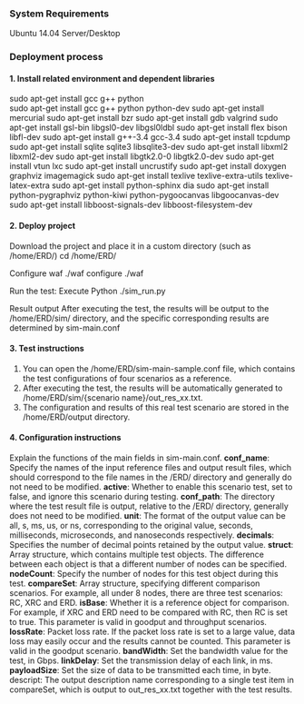 ### System Requirements
Ubuntu 14.04 Server/Desktop

### Deployment process
#### 1. Install related environment and dependent libraries
sudo apt-get install gcc g++ python  <br>
sudo apt-get install gcc g++ python python-dev
sudo apt-get install mercurial
sudo apt-get install bzr
sudo apt-get install gdb valgrind
sudo apt-get install gsl-bin libgsl0-dev libgsl0ldbl
sudo apt-get install flex bison libfl-dev
sudo apt-get install g++-3.4 gcc-3.4
sudo apt-get install tcpdump
sudo apt-get install sqlite sqlite3 libsqlite3-dev
sudo apt-get install libxml2 libxml2-dev
sudo apt-get install libgtk2.0-0 libgtk2.0-dev
sudo apt-get install vtun lxc
sudo apt-get install uncrustify
sudo apt-get install doxygen graphviz imagemagick
sudo apt-get install texlive texlive-extra-utils texlive-latex-extra
sudo apt-get install python-sphinx dia
sudo apt-get install python-pygraphviz python-kiwi python-pygoocanvas libgoocanvas-dev
sudo apt-get install libboost-signals-dev libboost-filesystem-dev

#### 2. Deploy project
Download the project and place it in a custom directory (such as /home/ERD/)
cd /home/ERD/

Configure waf
./waf configure
./waf

Run the test:
Execute Python ./sim_run.py

Result output
After executing the test, the results will be output to the /home/ERD/sim/ directory, and the specific corresponding results are determined by sim-main.conf

#### 3. Test instructions
1) You can open the /home/ERD/sim-main-sample.conf file, which contains the test configurations of four scenarios as a reference.
2) After executing the test, the results will be automatically generated to /home/ERD/sim/{scenario name}/out_res_xx.txt.
3) The configuration and results of this real test scenario are stored in the /home/ERD/output directory.

#### 4. Configuration instructions
Explain the functions of the main fields in sim-main.conf.
**conf_name**: Specify the names of the input reference files and output result files, which should correspond to the file names in the /ERD/ directory and generally do not need to be modified.
**active**: Whether to enable this scenario test, set to false, and ignore this scenario during testing.
**conf_path**: The directory where the test result file is output, relative to the /ERD/ directory, generally does not need to be modified.
**unit**: The format of the output value can be all, s, ms, us, or ns, corresponding to the original value, seconds, milliseconds, microseconds, and nanoseconds respectively.
**decimals**: Specifies the number of decimal points retained by the output value.
**struct**: Array structure, which contains multiple test objects. The difference between each object is that a different number of nodes can be specified.
**nodeCount**: Specify the number of nodes for this test object during this test.
**compareSet**: Array structure, specifying different comparison scenarios. For example, all under 8 nodes, there are three test scenarios: RC, XRC and ERD.
**isBase**: Whether it is a reference object for comparison. For example, if XRC and ERD need to be compared with RC, then RC is set to true. This parameter is valid in goodput and throughput scenarios.
**lossRate**: Packet loss rate. If the packet loss rate is set to a large value, data loss may easily occur and the results cannot be counted. This parameter is valid in the goodput scenario.
**bandWidth**: Set the bandwidth value for the test, in Gbps.
**linkDelay**: Set the transmission delay of each link, in ms.
**payloadSize**: Set the size of data to be transmitted each time, in byte.
descript: The output description name corresponding to a single test item in compareSet, which is output to out_res_xx.txt together with the test results.
​
